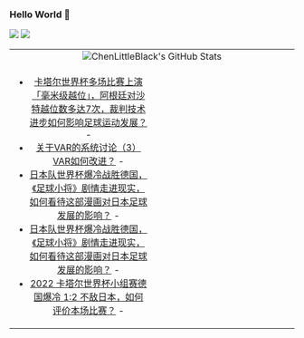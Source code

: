 ### Hello World 👋

[![](https://img.shields.io/badge/@ChenLittleBlack-1a6c81?style=flat&logo=java&logoColor=1a6c81&label=Java&colorA=ffffff)](https://www.java.com/)
[![](https://img.shields.io/badge/@ChenLittleBlack-41b883?style=flat&logo=vuedotjs&logoColor=41b883&label=Vue&colorA=ffffff)](https://cn.vuejs.org/)

<table>
<tr>
<td colspan="2" style="text-align: center;">
<img alt="ChenLittleBlack's GitHub Stats" src="https://github-readme-stats.vercel.app/api?username=ChenLittleBlack&show_icons=true&icon_color=CE1D2D&text_color=718096&bg_color=ffffff&hide_title=true" />
</td>
</tr>
<tr>
<td align="center" valign="middle">

<!-- START_SECTION:blog -->
* <a href='http://www.zhihu.com/question/568216667/answer/2772809995?utm_campaign=rss&utm_medium=rss&utm_source=rss&utm_content=title' target='_blank'>卡塔尔世界杯多场比赛上演「毫米级越位」，阿根廷对沙特越位数多达7次，裁判技术进步如何影响足球运动发展？</a> - 
* <a href='http://zhuanlan.zhihu.com/p/586336587?utm_campaign=rss&utm_medium=rss&utm_source=rss&utm_content=title' target='_blank'>关于VAR的系统讨论（3）VAR如何改进？</a> - 
* <a href='http://www.zhihu.com/question/568554764/answer/2772800790?utm_campaign=rss&utm_medium=rss&utm_source=rss&utm_content=title' target='_blank'>日本队世界杯爆冷战胜德国，《足球小将》剧情走进现实，如何看待这部漫画对日本足球发展的影响？</a> - 
* <a href='http://www.zhihu.com/question/568554764/answer/2773087608?utm_campaign=rss&utm_medium=rss&utm_source=rss&utm_content=title' target='_blank'>日本队世界杯爆冷战胜德国，《足球小将》剧情走进现实，如何看待这部漫画对日本足球发展的影响？</a> - 
* <a href='http://www.zhihu.com/question/568414222/answer/2771830013?utm_campaign=rss&utm_medium=rss&utm_source=rss&utm_content=title' target='_blank'>2022 卡塔尔世界杯小组赛德国爆冷 1:2 不敌日本，如何评价本场比赛？</a> - 
<!-- END_SECTION:blog -->

</td>
<td valign="middle" width="50%">

<!-- START_SECTION:douban -->

<!-- END_SECTION:douban -->

</td>
</tr>
</table>
